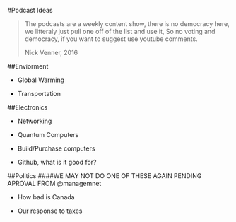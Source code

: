 #Podcast Ideas

>The podcasts are a weekly content show, there is no democracy here, we litteraly just pull one off of the list and use it, So no voting and democracy, if you want to suggest use youtube comments.
>
> Nick Venner, 2016

##Enviorment

  - Global Warming

  - Transportation

##Electronics

  - Networking

  - Quantum Computers

  - Build/Purchase computers

  - Github, what is it good for?

##Politics
####WE MAY NOT DO ONE OF THESE AGAIN PENDING APROVAL FROM @managemnet

  - How bad is Canada

  - Our response to taxes


